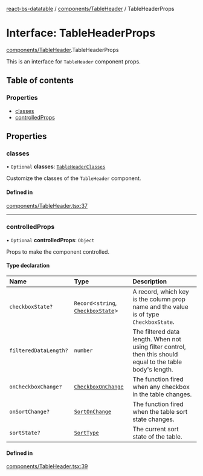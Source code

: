 [react-bs-datatable](../README.md) / [components/TableHeader](../modules/components_TableHeader.md) / TableHeaderProps

# Interface: TableHeaderProps

[components/TableHeader](../modules/components_TableHeader.md).TableHeaderProps

This is an interface for `TableHeader` component props.

## Table of contents

### Properties

- [classes](components_TableHeader.TableHeaderProps.md#classes)
- [controlledProps](components_TableHeader.TableHeaderProps.md#controlledprops)

## Properties

### classes

• `Optional` **classes**: [`TableHeaderClasses`](components_TableHeader.TableHeaderClasses.md)

Customize the classes of the `TableHeader` component.

#### Defined in

[components/TableHeader.tsx:37](https://github.com/imballinst/react-bs-datatable/blob/5dc1af4/src/components/TableHeader.tsx#L37)

___

### controlledProps

• `Optional` **controlledProps**: `Object`

Props to make the component controlled.

#### Type declaration

| Name | Type | Description |
| :------ | :------ | :------ |
| `checkboxState?` | `Record`<`string`, [`CheckboxState`](helpers_types.CheckboxState.md)\> | A record, which key is the column prop name and the value is of type `CheckboxState`. |
| `filteredDataLength?` | `number` | The filtered data length. When not using filter control, then this should equal to the table body's length. |
| `onCheckboxChange?` | [`CheckboxOnChange`](../modules/helpers_types.md#checkboxonchange) | The function fired when any checkbox in the table changes. |
| `onSortChange?` | [`SortOnChange`](../modules/helpers_types.md#sortonchange) | The function fired when the table sort state changes. |
| `sortState?` | [`SortType`](helpers_types.SortType.md) | The current sort state of the table. |

#### Defined in

[components/TableHeader.tsx:39](https://github.com/imballinst/react-bs-datatable/blob/5dc1af4/src/components/TableHeader.tsx#L39)
